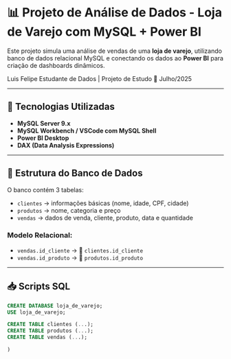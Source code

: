 # 📊 Projeto de Análise de Dados - Loja de Varejo com MySQL + Power BI

Este projeto simula uma análise de vendas de uma **loja de varejo**, utilizando banco de dados relacional MySQL e conectando os dados ao **Power BI** para criação de dashboards dinâmicos.

Luis Felipe
Estudante de Dados | Projeto de Estudo
📅 Julho/2025

---

## 🧰 Tecnologias Utilizadas

- **MySQL Server 9.x**
- **MySQL Workbench / VSCode com MySQL Shell**
- **Power BI Desktop**
- **DAX (Data Analysis Expressions)**

---

## 💾 Estrutura do Banco de Dados

O banco contém 3 tabelas:

- `clientes` → informações básicas (nome, idade, CPF, cidade)
- `produtos` → nome, categoria e preço
- `vendas` → dados de venda, cliente, produto, data e quantidade

### Modelo Relacional:

- `vendas.id_cliente` → 🔗 `clientes.id_cliente`
- `vendas.id_produto` → 🔗 `produtos.id_produto`

---

## 📥 Scripts SQL

```sql
CREATE DATABASE loja_de_varejo;
USE loja_de_varejo;

CREATE TABLE clientes (...);
CREATE TABLE produtos (...);
CREATE TABLE vendas (...);

)

